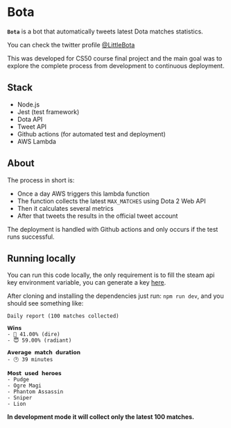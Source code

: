 # Bota

**`Bota`** is a bot that automatically tweets latest Dota matches statistics.

You can check the twitter profile [@LittleBota](https://twitter.com/LittleBota)

This was developed for CS50 course final project and the main goal was to explore the complete process from development to continuous deployment.

## Stack

- Node.js
- Jest (test framework)
- Dota API
- Tweet API
- Github actions (for automated test and deployment)
- AWS Lambda

## About

The process in short is:

- Once a day AWS triggers this lambda function
- The function collects the latest `MAX_MATCHES` using Dota 2 Web API
- Then it calculates several metrics
- After that tweets the results in the official tweet account

The deployment is handled with Github actions and only occurs if the test runs successful.

## Running locally

You can run this code locally, the only requirement is to fill the steam api key environment variable, you can generate a key [here](http://steamcommunity.com/dev/apikeyhttp://steamcommunity.com/dev/apikey).

After cloning and installing the dependencies just run:
`npm run dev`, and you should see something like:

```
Daily report (100 matches collected)

𝗪𝗶𝗻𝘀
- 👿 41.00% (dire)
- 😇 59.00% (radiant)

𝗔𝘃𝗲𝗿𝗮𝗴𝗲 𝗺𝗮𝘁𝗰𝗵 𝗱𝘂𝗿𝗮𝘁𝗶𝗼𝗻
- 🕑 39 minutes

𝗠𝗼𝘀𝘁 𝘂𝘀𝗲𝗱 𝗵𝗲𝗿𝗼𝗲𝘀
- Pudge
- Ogre Magi
- Phantom Assassin
- Sniper
- Lion
```

**In development mode it will collect only the latest 100 matches.**
